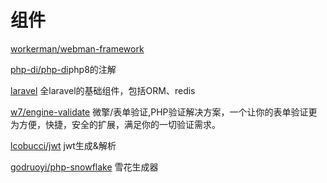 # 组件


[workerman/webman-framework](https://www.workerman.net/webman)

[php-di/php-di](https://github.com/PHP-DI/PHP-DI)php8的注解

[laravel](https://learnku.com/docs/laravel/9.x) 全laravel的基础组件，包括ORM、redis

[w7/engine-validate](https://gitee.com/we7coreteam/w7-engine-validate) 微擎/表单验证,PHP验证解决方案，一个让你的表单验证更为方便，快捷，安全的扩展，满足你的一切验证需求。

[lcobucci/jwt](https://github.com/lcobucci/jwt) jwt生成&解析

[godruoyi/php-snowflake](https://github.com/godruoyi/php-snowflake) 雪花生成器


